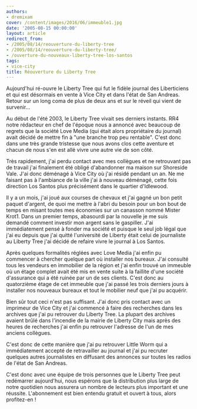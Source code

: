 ```yaml
---
authors:
- dremixam
cover: /content/images/2016/06/immeuble1.jpg
date: '2005-08-15 00:00:00'
layout: article
redirect_from:
- /2005/08/14/reouverture-du-liberty-tree
- /2005/08/14/reouverture-du-liberty-tree/
- /ouverture-du-nouveaux-liberty-tree-los-santos
tags:
- vice-city
title: Réouverture du Liberty Tree
---
```



Aujourd'hui ré-ouvre le Liberty Tree qui fut le fidèle journal des Liberticiens et qui est désormais en vente à Vice City et dans l'état de San Andreas. Retour sur un long coma de plus de deux ans et sur le réveil qui vient de survenir…

Au début de l'été 2003, le Liberty Tree vivait ses derniers instants. RR4 notre rédacteur en chef de l'époque nous a annoncé avec beaucoup de regrets que la société Love Media (qui était alors propriétaire du journal) avait décidé de mettre fin à "une branche trop peu rentable". C'est donc dans une très grande tristesse que nous avons clos cette aventure et chacun de nous s'en est allé vivre une autre vie de son côté.

Très rapidement, j'ai perdu contact avec mes collègues et ne retrouvant pas de travail j'ai finalement été obligé d'abandonner ma maison sur Shoreside Vale. J'ai donc déménagé à Vice City où j'ai résidé pendant un an. Ne me faisant pas à l'ambiance de la ville j'ai à nouveau déménagé, cette fois direction Los Santos plus précisément dans le quartier d'Idlewood.

Il y a un mois, j'ai joué aux courses de chevaux et j'ai gagné un bon petit paquet d'argent, de quoi me mettre à l'abri du besoin pour un bon bout de temps en misant toutes mes économies sur un canasson nommé Mister Krot1. Dans un premier temps, abasourdi par la nouvelle je me suis demandé comment investir mon argent sans le gaspiller. J'ai immédiatement pensé à fonder ma société et puisque le seul job légal que j'ai eu depuis que j'ai quitté l'université de Liberty était celui de journaliste au Liberty Tree j'ai décidé de refaire vivre le journal à Los Santos.

Après quelques formalités réglées avec Love Media j'ai enfin pu commencer à chercher quelque part où installer nos bureaux. J'ai consulté tous les vendeurs en immobilier de la région et j'ai enfin trouvé un immeuble où un étage complet avait été mis en vente suite à la faillite d'une société d'assurance qui a été ruinée par un de ses clients. C'est donc au quatorzième étage de cet immeuble que j'ai passé les trois derniers jours à installer nos nouveaux bureaux et tout le mobilier neuf que j'ai pu acquérir.

Bien sûr tout ceci n'est pas suffisant. J'ai donc pris contact avec un imprimeur de Vice City et j'ai commencé à faire des recherches dans les archives que j'ai pu retrouver du Liberty Tree. La plupart des archives avaient brûlé dans l'incendie de la mairie de Liberty City mais après des heures de recherches j'ai enfin pu retrouver l'adresse de l'un de mes anciens collègues.

C'est donc de cette manière que j'ai pu retrouver Little Worm qui a immédiatement accepté de retravailler au journal et j'ai pu recruter quelques autres journalistes en diffusant des annonces sur toutes les radios de l'état de San Andreas.

C'est donc avec une équipe de trois personnes que le Liberty Tree peut redémarrer aujourd'hui, nous espérons que la distribution plus large de notre quotidien nous assurera un nombre de lecteurs plus important et une réussite. L'abonnement est bien entendu gratuit et ouvert à tous, alors profitez-en !
